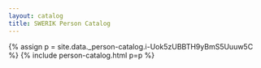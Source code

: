 ```yaml
---
layout: catalog
title: SWERIK Person Catalog
---
```

{% assign p = site.data._person-catalog.i-Uok5zUBBTH9yBmS5Uuuw5C %}
{% include person-catalog.html p=p %}

